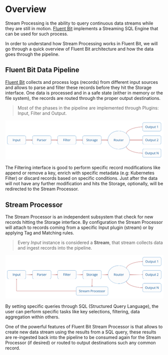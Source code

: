 # Overview

Stream Processing is the ability to query continuous data streams while they are still in motion. [Fluent Bit](https://fluentbit.io) implements a Streaming SQL Engine that can be used for such process.

In order to understand how Stream Processing works in Fluent Bit, we will go through a quick overview of Fluent Bit architecture and how the data goes through the pipeline.

## Fluent Bit Data Pipeline

[Fluent Bit](https://fluentbit.io) collects and process logs (records) from different input sources and allows to parse and filter these records before they hit the Storage interface. One data is processed and in a safe state (either in memory or the file system), the records are routed through the proper output destinations.

> Most of the phases in the pipeline are implemented through Plugins: Input, Filter and Output.

![](../imgs/flb_pipeline.png)

The Filtering interface is good to perform specific record modifications like append or remove a key, enrich with specific metadata (e.g: Kubernetes Filter) or discard records based on specific conditions. Just after the data will not have any further modification and hits the Storage, optionally, will be redirected to the Stream Processor.

## Stream Processor 

The Stream Processor is an independent subsystem that check for new records hitting the Storage interface. By configuration the Stream Processor will attach to records coming from a specific Input plugin (stream) or by applying Tag and Matching rules.

>  Every _Input_ instance is considered a __Stream__, that stream collects data and ingest records into the pipeline. 

![](../imgs/flb_pipeline_sp.png)

By setting specific queries through SQL (Structured Query Language), the user can perform specific tasks like key selections, filtering, data aggregation within others.

One of the powerful features of Fluent Bit Stream Processor is that allows to create new data stream using the results from a SQL query, these results are re-ingested back into the pipeline to be consumed again for the Stream Processor (if desired) or routed to output destinations such any common record.

